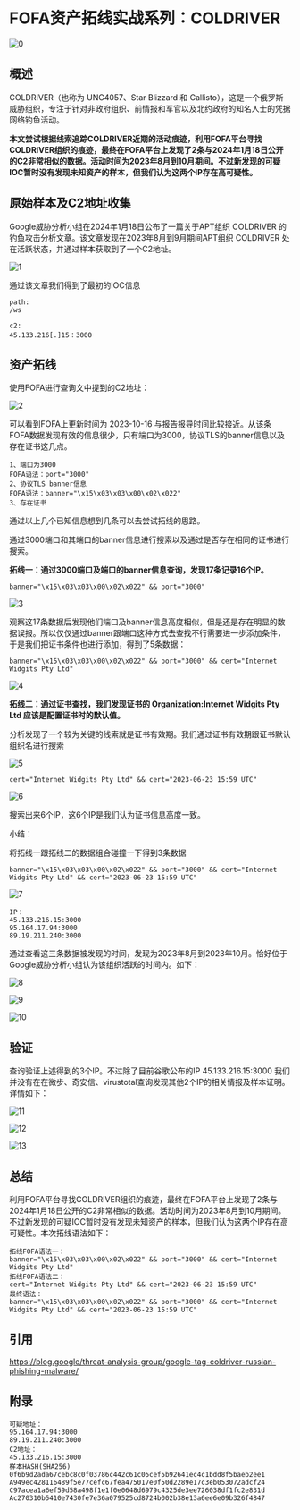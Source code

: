 # FOFA资产拓线实战系列：COLDRIVER

![0](https://github.com/FofaInfo/Awesome-FOFA/blob/529738afb527a50b18b885c19b2c769fb0394402/Storage/coldriver/coldriverzh.png)

## 概述
COLDRIVER（也称为 UNC4057、Star Blizzard 和 Callisto），这是一个俄罗斯威胁组织，专注于针对非政府组织、前情报和军官以及北约政府的知名人士的凭据网络钓鱼活动。

**本文尝试根据线索追踪COLDRIVER近期的活动痕迹，利用FOFA平台寻找COLDRIVER组织的痕迹，最终在FOFA平台上发现了2条与2024年1月18日公开的C2非常相似的数据。活动时间为2023年8月到10月期间。不过新发现的可疑IOC暂时没有发现未知资产的样本，但我们认为这两个IP存在高可疑性。**

## 原始样本及C2地址收集
Google威胁分析小组在2024年1月18日公布了一篇关于APT组织 COLDRIVER 的钓鱼攻击分析文章。该文章发现在2023年8月到9月期间APT组织 COLDRIVER 处在活跃状态，并通过样本获取到了一个C2地址。

![1](https://github.com/FofaInfo/Awesome-FOFA/blob/529738afb527a50b18b885c19b2c769fb0394402/Storage/coldriver/coldriver1.png)

通过该文章我们得到了最初的IOC信息

```
path:
/ws

c2:
45.133.216[.]15：3000
```

## 资产拓线

使用FOFA进行查询文中提到的C2地址：

![2](https://github.com/FofaInfo/Awesome-FOFA/blob/529738afb527a50b18b885c19b2c769fb0394402/Storage/coldriver/coldriver2.png)

可以看到FOFA上更新时间为 2023-10-16 与报告报导时间比较接近。从该条FOFA数据发现有效的信息很少，只有端口为3000，协议TLS的banner信息以及存在证书这几点。

```
1、端口为3000
FOFA语法：port="3000"
2、协议TLS banner信息
FOFA语法：banner="\x15\x03\x03\x00\x02\x022"
3、存在证书
```

通过以上几个已知信息想到几条可以去尝试拓线的思路。

通过3000端口和其端口的banner信息进行搜索以及通过是否存在相同的证书进行搜索。

**拓线一：通过3000端口及端口的banner信息查询，发现17条记录16个IP。**

`banner="\x15\x03\x03\x00\x02\x022" && port="3000"`

![3](https://github.com/FofaInfo/Awesome-FOFA/blob/529738afb527a50b18b885c19b2c769fb0394402/Storage/coldriver/coldriver3.png)

观察这17条数据后发现他们端口及banner信息高度相似，但是还是存在明显的数据误报。所以仅仅通过banner跟端口这种方式去查找不行需要进一步添加条件，于是我们把证书条件也进行添加，得到了5条数据：

`banner="\x15\x03\x03\x00\x02\x022" && port="3000" && cert="Internet Widgits Pty Ltd"`

![4](https://github.com/FofaInfo/Awesome-FOFA/blob/529738afb527a50b18b885c19b2c769fb0394402/Storage/coldriver/coldriver4.png)

**拓线二：通过证书查找，我们发现证书的 Organization:Internet Widgits Pty Ltd 应该是配置证书时的默认值。**

分析发现了一个较为关键的线索就是证书有效期。我们通过证书有效期跟证书默认组织名进行搜索

![5](https://github.com/FofaInfo/Awesome-FOFA/blob/529738afb527a50b18b885c19b2c769fb0394402/Storage/coldriver/coldriver5.png)

`cert="Internet Widgits Pty Ltd" && cert="2023-06-23 15:59 UTC"`

![6](https://github.com/FofaInfo/Awesome-FOFA/blob/529738afb527a50b18b885c19b2c769fb0394402/Storage/coldriver/coldriver6.png)

搜索出来6个IP，这6个IP是我们认为证书信息高度一致。

小结：

将拓线一跟拓线二的数据组合碰撞一下得到3条数据

`banner="\x15\x03\x03\x00\x02\x022" && port="3000" && cert="Internet Widgits Pty Ltd" && cert="2023-06-23 15:59 UTC"`

![7](https://github.com/FofaInfo/Awesome-FOFA/blob/529738afb527a50b18b885c19b2c769fb0394402/Storage/coldriver/coldriver7.png)

```
IP：
45.133.216.15:3000
95.164.17.94:3000
89.19.211.240:3000

```

通过查看这三条数据被发现的时间，发现为2023年8月到2023年10月。恰好位于Google威胁分析小组认为该组织活跃的时间内。如下：

![8](https://github.com/FofaInfo/Awesome-FOFA/blob/529738afb527a50b18b885c19b2c769fb0394402/Storage/coldriver/coldriver8.png)

![9](https://github.com/FofaInfo/Awesome-FOFA/blob/529738afb527a50b18b885c19b2c769fb0394402/Storage/coldriver/coldriver9.png)

![10](https://github.com/FofaInfo/Awesome-FOFA/blob/529738afb527a50b18b885c19b2c769fb0394402/Storage/coldriver/coldriver10.png)

## 验证

查询验证上述得到的3个IP。不过除了目前谷歌公布的IP 45.133.216.15:3000 我们并没有在在微步、奇安信、virustotal查询发现其他2个IP的相关情报及样本证明。详情如下：

![11](https://github.com/FofaInfo/Awesome-FOFA/blob/529738afb527a50b18b885c19b2c769fb0394402/Storage/coldriver/coldriver11.png)

![12](https://github.com/FofaInfo/Awesome-FOFA/blob/529738afb527a50b18b885c19b2c769fb0394402/Storage/coldriver/coldriver12.png)

![13](https://github.com/FofaInfo/Awesome-FOFA/blob/529738afb527a50b18b885c19b2c769fb0394402/Storage/coldriver/coldriver13.png)

## 总结

利用FOFA平台寻找COLDRIVER组织的痕迹，最终在FOFA平台上发现了2条与2024年1月18日公开的C2非常相似的数据。活动时间为2023年8月到10月期间。不过新发现的可疑IOC暂时没有发现未知资产的样本，但我们认为这两个IP存在高可疑性。本次拓线语法如下：

```
拓线FOFA语法一：
banner="\x15\x03\x03\x00\x02\x022" && port="3000" && cert="Internet Widgits Pty Ltd"
拓线FOFA语法二：
cert="Internet Widgits Pty Ltd" && cert="2023-06-23 15:59 UTC"
最终语法：
banner="\x15\x03\x03\x00\x02\x022" && port="3000" && cert="Internet Widgits Pty Ltd" && cert="2023-06-23 15:59 UTC"
```

## 引用

https://blog.google/threat-analysis-group/google-tag-coldriver-russian-phishing-malware/

## 附录

```
可疑地址：
95.164.17.94:3000
89.19.211.240:3000
C2地址：
45.133.216.15:3000
样本HASH(SHA256)
0f6b9d2ada67cebc8c0f03786c442c61c05cef5b92641ec4c1bdd8f5baeb2ee1
A949ec428116489f5e77cefc67fea475017e0f50d2289e17c3eb053072adcf24
C97acea1a6ef59d58a498f1e1f0e0648d6979c4325de3ee726038df1fc2e831d
Ac270310b5410e7430fe7e36a079525cd8724b002b38e13a6ee6e09b326f4847
```